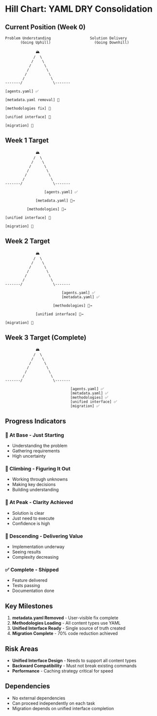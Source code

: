 # Hill Chart: YAML DRY Consolidation

## Current Position (Week 0)

```
Problem Understanding                  Solution Delivery
       (Going Uphill)                    (Going Downhill)

              🏔️
             /  \
            /    \
           /      \
          /        \
         /          \
        /            \
-------/              \-------

[agents.yaml] ✅
                                    
[metadata.yaml removal] 🚶

[methodologies fix] 🏃

[unified interface] 🧗

[migration] 🥾
```

## Week 1 Target

```
              🏔️
             /  \
            /    \
           /      \
          /        \
         /          \
        /            \
-------/              \-------

                  [agents.yaml] ✅
                  
              [metadata.yaml] 🏃→
              
          [methodologies] 🧗→

[unified interface] 🥾

[migration] 🥾
```

## Week 2 Target

```
              🏔️
             /  \
            /    \
           /      \
          /        \
         /          \
        /            \
-------/              \-------

                          [agents.yaml] ✅
                          [metadata.yaml] ✅
                          
                      [methodologies] 🏃→
                      
              [unified interface] 🧗→

[migration] 🥾
```

## Week 3 Target (Complete)

```
              🏔️
             /  \
            /    \
           /      \
          /        \
         /          \
        /            \
-------/              \-------

                              [agents.yaml] ✅
                              [metadata.yaml] ✅
                              [methodologies] ✅
                              [unified interface] ✅
                              [migration] ✅
```

## Progress Indicators

### 🥾 At Base - Just Starting

- Understanding the problem
- Gathering requirements
- High uncertainty

### 🧗 Climbing - Figuring It Out

- Working through unknowns
- Making key decisions
- Building understanding

### 🏃 At Peak - Clarity Achieved

- Solution is clear
- Just need to execute
- Confidence is high

### 🚶 Descending - Delivering Value

- Implementation underway
- Seeing results
- Complexity decreasing

### ✅ Complete - Shipped

- Feature delivered
- Tests passing
- Documentation done

## Key Milestones

1. **metadata.yaml Removed** - User-visible fix complete
2. **Methodologies Loading** - All content types use YAML
3. **Unified Interface Ready** - Single source of truth created
4. **Migration Complete** - 70% code reduction achieved

## Risk Areas

- **Unified Interface Design** - Needs to support all content types
- **Backward Compatibility** - Must not break existing commands
- **Performance** - Caching strategy critical for speed

## Dependencies

- No external dependencies
- Can proceed independently on each task
- Migration depends on unified interface completion
